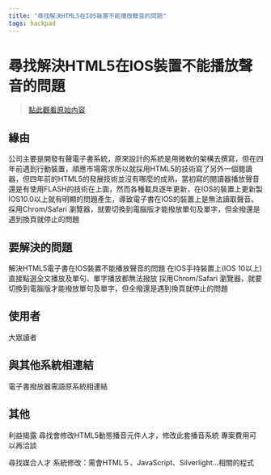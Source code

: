 ```yaml
---
title: "尋找解決HTML5在IOS裝置不能播放聲音的問題"
tags: hackpad
---
```


# 尋找解決HTML5在IOS裝置不能播放聲音的問題

> [點此觀看原始內容](https://g0v.hackpad.tw/RePHzKOWalC)

## 緣由

公司主要是開發有聲電子書系統，原來設計的系統是用微軟的架構去撰寫，但在四年前遇到行動裝置，順應市場需求所以就採用HTML5的技術寫了另外一個閱讀器，但四年前的HTML5的發展技術並沒有哪麼的成熟，當初寫的閱讀器播放聲音還是有使用FLASH的技術在上面，然而各種載具逐年更新，在IOS的裝置上更新製IOS10.0以上就有明顯的問題產生，導致電子書在IOS的裝置上是無法讀取聲音。採用Chrom/Safari 瀏覽器，就要切換到電腦版才能撥放單句及單字，但全撥還是遇到換頁就停止的問題


## 要解決的問題

解決HTML5電子書在IOS裝置不能播放聲音的問題
在IOS手持裝置上(IOS 10以上)直接點選全文播放及單句、單字播放都無法撥放
採用Chrom/Safari 瀏覽器，就要切換到電腦版才能撥放單句及單字，但全撥還是遇到換頁就停止的問題

## 使用者

大眾讀者


## 與其他系統相連結

電子書撥放器需語原系統相連結


## 其他

利益揭露
尋找會修改HTML5動態播音元件人才，修改此套播音系統
專案費用可以再洽談

尋找媒合人才
系統修改：需會HTML５、JavaScript、Silverlight...相關的程式





